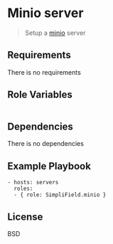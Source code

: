 Minio server
=========

> Setup a [minio] server

Requirements
------------

There is no requirements

Role Variables
--------------

```yaml
```

Dependencies
------------

There is no dependencies

Example Playbook
----------------

```ymal
- hosts: servers
  roles:
  - { role: SimpliField.minio }
```

License
-------

BSD


[minio]: https://minio.io
